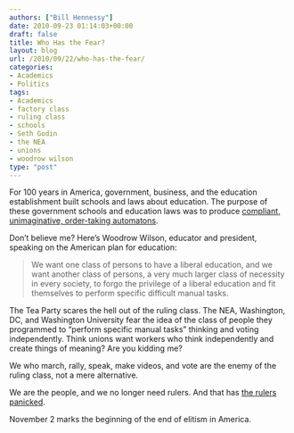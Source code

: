 ```yaml
---
authors: ["Bill Hennessy"]
date: 2010-09-23 01:14:03+00:00
draft: false
title: Who Has the Fear?
layout: blog
url: /2010/09/22/who-has-the-fear/
categories:
- Academics
- Politics
tags:
- Academics
- factory class
- ruling class
- schools
- Seth Godin
- the NEA
- unions
- woodrow wilson
type: "post"
---
```


For 100 years in America, government, business, and the education establishment built schools and laws about education. The purpose of these government schools and education laws was to produce [compliant, unimaginative, order-taking automatons](https://garr.posterous.com/seth-godin-on-how-schools-teach-kids-to-aim-l).

 

Don’t believe me? Here’s Woodrow Wilson, educator and president, speaking on the American plan for education:

 

>   
> 
> We want one class of persons to have a liberal education, and we want another class of persons, a very much larger class of necessity in every society, to forgo the privilege of a liberal education and fit themselves to perform specific difficult manual tasks.
> 
> 

 

The Tea Party scares the hell out of the ruling class. The NEA, Washington, DC, and Washington University fear the idea of the class of people they programmed to “perform specific manual tasks” thinking and voting independently. Think unions want workers who think independently and create things of meaning? Are you kidding me? 

 

We who march, rally, speak, make videos, and vote are the enemy of the ruling class, not a mere alternative.

 

We are the people, and we no longer need rulers. And that has [the rulers panicked](https://gatewaypundit.firstthings.com/2010/09/it-begins-top-dem-official-calls-tea-party-fckers-video/).

 

November 2 marks the beginning of the end of elitism in America. 
